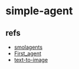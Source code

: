 # simple-agent

## refs

- [smolagents](https://github.com/huggingface/smolagents)
- [First_agent](https://huggingface.co/spaces/agents-course/First_agent)
- [text-to-image](https://huggingface.co/spaces/agents-course/text-to-image)